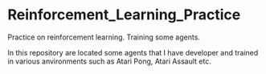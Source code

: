 # Reinforcement_Learning_Practice
Practice on reinforcement learning. Training some agents.

In this repository are located some agents that I have developer and trained in various anvironments such as Atari Pong, Atari Assault etc.
